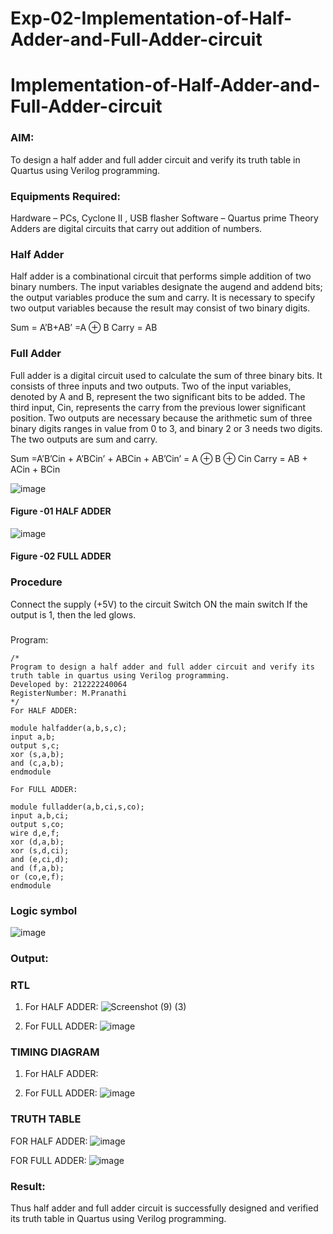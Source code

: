 # Exp-02-Implementation-of-Half-Adder-and-Full-Adder-circuit

# Implementation-of-Half-Adder-and-Full-Adder-circuit
### AIM:
To design a half adder and full adder circuit and verify its truth table in Quartus using Verilog programming.

### Equipments Required:
Hardware – PCs, Cyclone II , USB flasher
Software – Quartus prime
Theory
Adders are digital circuits that carry out addition of numbers.

### Half Adder
Half adder is a combinational circuit that performs simple addition of two binary numbers. The input variables designate the augend and addend bits; the output variables produce the sum and carry. It is necessary to specify two output variables because the result may consist of two binary digits.

Sum = A’B+AB’ =A ⊕ B Carry = AB

### Full Adder
Full adder is a digital circuit used to calculate the sum of three binary bits. It consists of three inputs and two outputs. Two of the input variables, denoted by A and B, represent the two significant bits to be added. The third input, Cin, represents the carry from the previous lower significant position. Two outputs are necessary because the arithmetic sum of three binary digits ranges in value from 0 to 3, and binary 2 or 3 needs two digits. The two outputs are sum and carry.

Sum =A’B’Cin + A’BCin’ + ABCin + AB’Cin’ = A ⊕ B ⊕ Cin Carry = AB + ACin + BCin

 ![image](https://user-images.githubusercontent.com/36288975/163552156-a13e5a56-c638-4110-97d9-8896907c8d25.png)

#### Figure -01 HALF ADDER 


![image](https://user-images.githubusercontent.com/36288975/163552057-b3547877-6d07-45b4-b7e0-bcfebfad9e1d.png)

#### Figure -02 FULL ADDER 

### Procedure

Connect the supply (+5V) to the circuit
Switch ON the main switch
If the output is 1, then the led glows.
### 
Program:
```
/*
Program to design a half adder and full adder circuit and verify its truth table in quartus using Verilog programming.
Developed by: 212222240064
RegisterNumber: M.Pranathi
*/
For HALF ADDER:

module halfadder(a,b,s,c);
input a,b;
output s,c;
xor (s,a,b);
and (c,a,b);
endmodule

For FULL ADDER:

module fulladder(a,b,ci,s,co);
input a,b,ci;
output s,co;
wire d,e,f;
xor (d,a,b);
xor (s,d,ci);
and (e,ci,d);
and (f,a,b);
or (co,e,f);
endmodule
```
### Logic symbol 
![image](https://user-images.githubusercontent.com/118343610/229414515-80564d10-4855-43f0-a061-ca1e999d0cb8.png)


### Output:
### RTL
1) For HALF ADDER:
![Screenshot (9) (3)](https://user-images.githubusercontent.com/118343610/229414645-f2f99dd6-62c0-4618-b45c-0930b8546da1.png)


2) For FULL ADDER:
![image](https://user-images.githubusercontent.com/118343610/229414668-4e377a59-8b68-4d6f-9034-f6e2698e5616.png)


### TIMING DIAGRAM
1) For HALF ADDER:




2) For FULL ADDER:
![image](https://user-images.githubusercontent.com/118343610/229414928-f355740b-9f95-4dc2-af76-ea97a7df9a55.png)


### TRUTH TABLE
FOR HALF ADDER:
![image](https://user-images.githubusercontent.com/118343610/229415009-13fc766a-8227-4795-b2f3-87740fd7b207.png)


FOR FULL ADDER:
![image](https://user-images.githubusercontent.com/118343610/229415065-504ca044-402c-4ffd-9776-5f845485f093.png)

### Result:
Thus half adder and full adder circuit is successfully designed and verified its truth table
in Quartus using Verilog programming.
